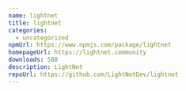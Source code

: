 ```yaml
---
name: lightnet
title: lightnet
categories:
  - uncategorized
npmUrl: https://www.npmjs.com/package/lightnet
homepageUrl: https://lightnet.community
downloads: 588
description: LightNet
repoUrl: https://github.com/LightNetDev/lightnet
---
```

